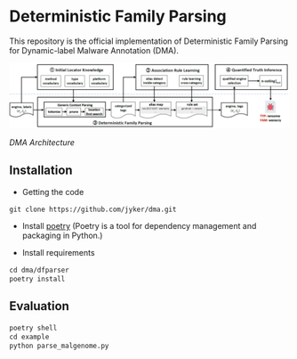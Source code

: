 # Deterministic Family Parsing

This repository is the official implementation of Deterministic Family Parsing for Dynamic-label Malware Annotation (DMA).

![architecture](../architecture.png)

*DMA Architecture*

## Installation
- Getting the code
```shell
git clone https://github.com/jyker/dma.git
```
- Install [poetry](https://python-poetry.org/docs/#installation) (Poetry is a tool for dependency management and packaging in Python.)

- Install requirements
```shell
cd dma/dfparser
poetry install
```
## Evaluation
```
poetry shell
cd example
python parse_malgenome.py
```